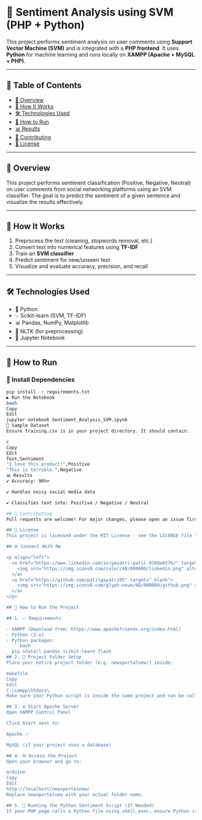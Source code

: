 # 🧠 Sentiment Analysis using SVM (PHP + Python)

This project performs sentiment analysis on user comments using **Support Vector Machine (SVM)** and is integrated with a **PHP frontend**. It uses **Python** for machine learning and runs locally on **XAMPP (Apache + MySQL + PHP)**.

---

## 📌 Table of Contents
- [📖 Overview](#-overview)
- [🧠 How It Works](#-how-it-works)
- [🛠️ Technologies Used](#️-technologies-used)
- [🚀 How to Run](#-how-to-run)
- [📊 Results](#-results)
- [🤝 Contributing](#-contributing)
- [📃 License](#-license)

---

## 📖 Overview

This project performs sentiment classification (Positive, Negative, Neutral) on user comments from social networking platforms using an SVM classifier. The goal is to predict the sentiment of a given sentence and visualize the results effectively.

---

## 🧠 How It Works

1. Preprocess the text (cleaning, stopwords removal, etc.)
2. Convert text into numerical features using **TF-IDF**
3. Train an **SVM classifier**
4. Predict sentiment for new/unseen text
5. Visualize and evaluate accuracy, precision, and recall

---

## 🛠️ Technologies Used

- 🐍 Python
- 💡 Scikit-learn (SVM, TF-IDF)
- 📊 Pandas, NumPy, Matplotlib
- 🧼 NLTK (for preprocessing)
- 📁 Jupyter Notebook

---

## 🚀 How to Run

### 🔧 Install Dependencies

```bash
pip install -r requirements.txt
▶️ Run the Notebook
bash
Copy
Edit
jupyter notebook Sentiment_Analysis_SVM.ipynb
📄 Sample Dataset
Ensure training.csv is in your project directory. It should contain:

c
Copy
Edit
Text,Sentiment
"I love this product!",Positive
"This is terrible.",Negative
📊 Results
✔️ Accuracy: 90%+

✔️ Handles noisy social media data

✔️ Classifies text into: Positive / Negative / Neutral

## 🤝 Contributing
Pull requests are welcome! For major changes, please open an issue first to discuss what you'd like to change.

## 📃 License
This project is licensed under the MIT License - see the LICENSE file for details.

## 🌐 Connect With Me

<p align="left">
  <a href="https://www.linkedin.com/in/gayatri-patil-0388a027b/" target="_blank">
    <img src="https://img.icons8.com/color/48/000000/linkedin.png" alt="LinkedIn" width="32" height="32"/>
  </a>
  <a href="https://github.com/patilgayatri05" target="_blank">
    <img src="https://img.icons8.com/glyph-neue/48/000000/github.png" alt="GitHub" width="32" height="32"/>
  </a>
</p>

## 🚀 How to Run the Project

## 1. ✅ Requirements

- XAMPP (Download from: https://www.apachefriends.org/index.html)
- Python (3.x)
- Python packages:
  ```bash
  pip install pandas scikit-learn flask
## 2. 📁 Project Folder Setup
Place your entire project folder (e.g. newsportalnew/) inside:

makefile
Copy
Edit
C:\xampp\htdocs\
Make sure your Python script is inside the same project and can be called using shell_exec() from PHP.

## 3. ⚙️ Start Apache Server
Open XAMPP Control Panel

Click Start next to:

Apache ✅

MySQL (if your project uses a database)

## 4. 🌐 Access the Project
Open your browser and go to:

arduino
Copy
Edit
http://localhost/newsportalnew/
Replace newsportalnew with your actual folder name.

## 5. 🐍 Running the Python Sentiment Script (If Needed)
If your PHP page calls a Python file using shell_exec, ensure Python is added to your system path.
